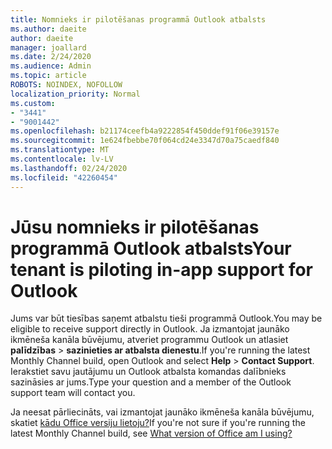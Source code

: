 ```yaml
---
title: Nomnieks ir pilotēšanas programmā Outlook atbalsts
ms.author: daeite
author: daeite
manager: joallard
ms.date: 2/24/2020
ms.audience: Admin
ms.topic: article
ROBOTS: NOINDEX, NOFOLLOW
localization_priority: Normal
ms.custom:
- "3441"
- "9001442"
ms.openlocfilehash: b21174ceefb4a9222854f450ddef91f06e39157e
ms.sourcegitcommit: 1e624fbebbe70f064cd24e3347d70a75caedf840
ms.translationtype: MT
ms.contentlocale: lv-LV
ms.lasthandoff: 02/24/2020
ms.locfileid: "42260454"
---
```

# <a name="your-tenant-is-piloting-in-app-support-for-outlook"></a><span data-ttu-id="8ba14-102">Jūsu nomnieks ir pilotēšanas programmā Outlook atbalsts</span><span class="sxs-lookup"><span data-stu-id="8ba14-102">Your tenant is piloting in-app support for Outlook</span></span>

<span data-ttu-id="8ba14-103">Jums var būt tiesības saņemt atbalstu tieši programmā Outlook.</span><span class="sxs-lookup"><span data-stu-id="8ba14-103">You may be eligible to receive support directly in Outlook.</span></span> <span data-ttu-id="8ba14-104">Ja izmantojat jaunāko ikmēneša kanāla būvējumu, atveriet programmu Outlook un atlasiet **palīdzības** > **sazinieties ar atbalsta dienestu**.</span><span class="sxs-lookup"><span data-stu-id="8ba14-104">If you're running the latest Monthly Channel build, open Outlook and select **Help** > **Contact Support**.</span></span> <span data-ttu-id="8ba14-105">Ierakstiet savu jautājumu un Outlook atbalsta komandas dalībnieks sazināsies ar jums.</span><span class="sxs-lookup"><span data-stu-id="8ba14-105">Type your question and a member of the Outlook support team will contact you.</span></span>

<span data-ttu-id="8ba14-106">Ja neesat pārliecināts, vai izmantojat jaunāko ikmēneša kanāla būvējumu, skatiet [kādu Office versiju lietoju?](https://support.office.com/article/932788B8-A3CE-44BF-BB09-E334518B8B19)</span><span class="sxs-lookup"><span data-stu-id="8ba14-106">If you're not sure if you're running the latest Monthly Channel build, see [What version of Office am I using?](https://support.office.com/article/932788B8-A3CE-44BF-BB09-E334518B8B19)</span></span>